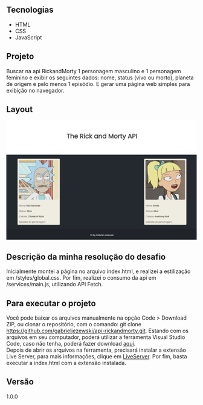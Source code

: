 ## Tecnologias

- HTML
- CSS
- JavaScript

## Projeto

Buscar na api <a href="https://rickandmortyapi.com/documentation"></a> RickandMorty 1 personagem masculino e 1 personagem feminino e exibir os seguintes dados: nome, status (vivo ou morto), planeta de origem e pelo menos 1 episódio. E gerar uma página web simples para exibição no navegador.

## Layout

<img alt="Layout" src="/images/layout.png" width="1000px" />

## Descrição da minha resolução do desafio

Inicialmente montei a página no arquivo index.html, e realizei a estilização em /styles/global.css. Por fim, realizei o consumo da api em /services/main.js, utilizando API Fetch.

## Para executar o projeto

Você pode baixar os arquivos manualmente na opção Code > Download ZIP, ou clonar o repositório, com o comando: git clone https://github.com/gabrieljezewski/api-rickandmorty.git. Estando com os arquivos em seu computador, poderá utilizar a ferramenta Visual Studio Code, caso não tenha, poderá fazer download <a href="https://code.visualstudio.com/download">aqui</a>.<br/>
Depois de abrir os arquivos na ferramenta, precisará instalar a extensão Live Server, para mais informações, clique em <a href="https://marketplace.visualstudio.com/items?itemName=ritwickdey.LiveServer">LiveServer</a>.
Por fim, basta executar a index.html com a extensão instalada.

## Versão

1.0.0
